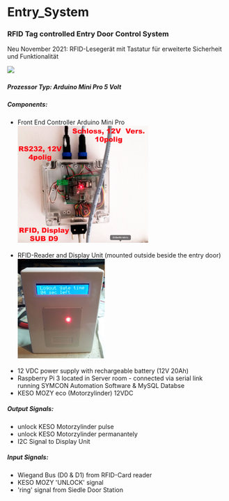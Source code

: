 # Entry_System
### RFID Tag controlled Entry Door Control System

Neu November 2021: RFID-Lesegerät mit Tastatur für erweiterte Sicherheit und Funktionalität

<img src="https://user-images.githubusercontent.com/42463588/139805497-821f0670-6d50-4a81-94b0-f01fccef9582.jpg" width="300">


##### Prozessor Typ: Arduino Mini Pro 5 Volt
##### Components:
- Front End Controller Arduino Mini Pro<br><img src="/images/Screenshot 2018-11-06 08.17.54.png" width="300" height="" ><br> <br>
- RFID-Reader and Display Unit (mounted outside beside the entry door)<br><img src="/images/Screenshot 2018-11-06 09.19.30.png" width="200" height="" ><br> <br>
- 12 VDC power supply with rechargeable battery (12V 20Ah)
- Raspberry Pi 3 located in Server room - connected via serial link <br>running SYMCON Automation Software & MySQL Databse
- KESO MOZY eco (Motorzylinder) 12VDC

##### Output Signals:
- unlock KESO Motorzylinder pulse
- unlock KESO Motorzylinder permanantely
- I2C Signal to Display Unit

##### Input Signals:
- Wiegand Bus (D0 & D1) from RFID-Card reader
- KESO MOZY 'UNLOCK' signal
- 'ring' signal from Siedle Door Station
